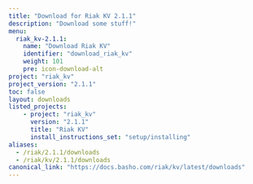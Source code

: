 ```yaml
---
title: "Download for Riak KV 2.1.1"
description: "Download some stuff!"
menu:
  riak_kv-2.1.1:
    name: "Download Riak KV"
    identifier: "download_riak_kv"
    weight: 101
    pre: icon-download-alt
project: "riak_kv"
project_version: "2.1.1"
toc: false
layout: downloads
listed_projects:
    - project: "riak_kv"
      version: "2.1.1"
      title: "Riak KV"
      install_instructions_set: "setup/installing"
aliases:
  - /riak/2.1.1/downloads
  - /riak/kv/2.1.1/downloads
canonical_link: "https://docs.basho.com/riak/kv/latest/downloads"
---
```


